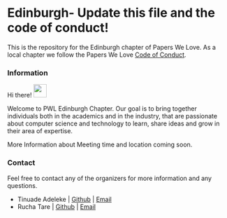 # Edinburgh- Update this file and the code of conduct!

This is the repository for the Edinburgh chapter of Papers We Love. As a local chapter we follow the Papers We Love [Code of Conduct](https://github.com/papers-we-love/edinburgh/blob/main/code-of-conduct.md).

### Information
Hi there! <img src="https://raw.githubusercontent.com/MartinHeinz/MartinHeinz/master/wave.gif" width="30px">

Welcome to PWL Edinburgh Chapter. Our goal is to bring together individuals both in the academics and in the industry, that are passionate about computer science and technology to learn, share ideas and grow in their area of expertise.

More Information about Meeting time and location coming soon.

### Contact

Feel free to contact any of the organizers for more information and any questions.

- Tinuade Adeleke | [Github](https://github.com/tinumide) | [Email](tinuademargaret@gmail.com)
- Rucha Tare | [Github](https://github.com/RuchaTare) | [Email](Tarerucha8@gmail.com)
